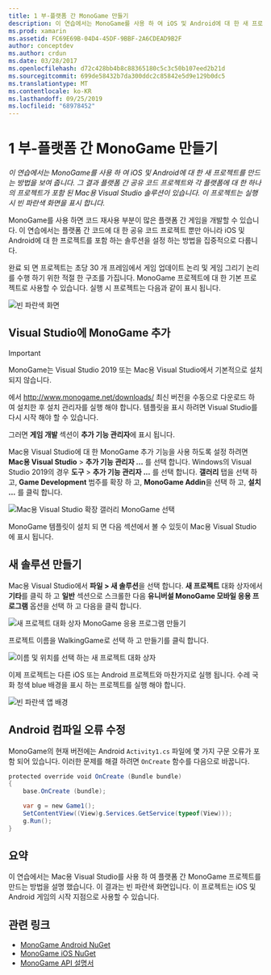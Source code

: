 ```yaml
---
title: 1 부-플랫폼 간 MonoGame 만들기
description: 이 연습에서는 MonoGame를 사용 하 여 iOS 및 Android에 대 한 새 프로젝트를 만드는 방법을 보여 줍니다. 그 결과 플랫폼 간 공유 코드 프로젝트와 각 플랫폼에 대 한 하나의 프로젝트가 포함 된 Mac용 Visual Studio 솔루션이 있습니다. 이 프로젝트는 실행 시 빈 파란색 화면을 표시 합니다.
ms.prod: xamarin
ms.assetid: FC69E69B-04D4-45DF-9BBF-2A6CDEAD9B2F
author: conceptdev
ms.author: crdun
ms.date: 03/28/2017
ms.openlocfilehash: d72c428bb4b8c88365180c5c3c50b107eed2b21d
ms.sourcegitcommit: 699de58432b7da300ddc2c85842e5d9e129b0dc5
ms.translationtype: MT
ms.contentlocale: ko-KR
ms.lasthandoff: 09/25/2019
ms.locfileid: "68978452"
---
```

# <a name="part-1--creating-a-cross-platform-monogame"></a>1 부-플랫폼 간 MonoGame 만들기

_이 연습에서는 MonoGame를 사용 하 여 iOS 및 Android에 대 한 새 프로젝트를 만드는 방법을 보여 줍니다. 그 결과 플랫폼 간 공유 코드 프로젝트와 각 플랫폼에 대 한 하나의 프로젝트가 포함 된 Mac용 Visual Studio 솔루션이 있습니다. 이 프로젝트는 실행 시 빈 파란색 화면을 표시 합니다._

MonoGame를 사용 하면 코드 재사용 부분이 많은 플랫폼 간 게임을 개발할 수 있습니다. 이 연습에서는 플랫폼 간 코드에 대 한 공유 코드 프로젝트 뿐만 아니라 iOS 및 Android에 대 한 프로젝트를 포함 하는 솔루션을 설정 하는 방법을 집중적으로 다룹니다.

완료 되 면 프로젝트는 초당 30 개 프레임에서 게임 업데이트 논리 및 게임 그리기 논리를 수행 하기 위한 적절 한 구조를 가집니다. MonoGame 프로젝트에 대 한 기본 프로젝트로 사용할 수 있습니다. 실행 시 프로젝트는 다음과 같이 표시 됩니다.

![빈 파란색 화면](part1-images/image1.png)

## <a name="adding-monogame-to-visual-studio"></a>Visual Studio에 MonoGame 추가

> [!IMPORTANT]
> MonoGame는 Visual Studio 2019 또는 Mac용 Visual Studio에서 기본적으로 설치 되지 않습니다.
>
> 에서 http://www.monogame.net/downloads/ 최신 버전을 수동으로 다운로드 하 여 설치한 후 설치 관리자를 실행 해야 합니다. 템플릿을 표시 하려면 Visual Studio를 다시 시작 해야 할 수 있습니다.
>
> 그러면 **게임 개발** 섹션이 **추가 기능 관리자**에 표시 됩니다.

Mac용 Visual Studio에 대 한 MonoGame 추가 기능을 사용 하도록 설정 하려면 **Mac용 Visual Studio** > **추가 기능 관리자 ...** 를 선택 합니다. Windows의 Visual Studio 2019의 경우 **도구** > **추가 기능 관리자 ...** 를 선택 합니다. **갤러리** 탭을 선택 하 고, **Game Development** 범주를 확장 하 고, **MonoGame Addin**을 선택 하 고, **설치 ...** 를 클릭 합니다.

![Mac용 Visual Studio 확장 갤러리 MonoGame 선택](part1-images/image2.png)

MonoGame 템플릿이 설치 되 면 다음 섹션에서 볼 수 있듯이 Mac용 Visual Studio에 표시 됩니다.

## <a name="creating-a-new-solution"></a>새 솔루션 만들기

Mac용 Visual Studio에서 **파일 > 새 솔루션**을 선택 합니다. **새 프로젝트** 대화 상자에서 **기타**를 클릭 하 고 **일반** 섹션으로 스크롤한 다음 **유니버설 MonoGame 모바일 응용 프로그램** 옵션을 선택 하 고 다음을 클릭 합니다.

![새 프로젝트 대화 상자 MonoGame 응용 프로그램 만들기](part1-images/image3.png)

프로젝트 이름을 WalkingGame로 선택 하 고 만들기를 클릭 합니다.

![이름 및 위치를 선택 하는 새 프로젝트 대화 상자](part1-images/image4.png)

이제 프로젝트는 다른 iOS 또는 Android 프로젝트와 마찬가지로 실행 됩니다. 수레 국화 청색 blue 배경을 표시 하는 프로젝트를 실행 해야 합니다.

![빈 파란색 앱 배경](part1-images/image5.png)

## <a name="fixing-android-compile-errors"></a>Android 컴파일 오류 수정

MonoGame의 현재 버전에는 Android `Activity1.cs` 파일에 몇 가지 구문 오류가 포함 되어 있습니다. 이러한 문제를 해결 하려면 `OnCreate` 함수를 다음으로 바꿉니다.

```csharp
protected override void OnCreate (Bundle bundle)
{
    base.OnCreate (bundle);

    var g = new Game1();
    SetContentView((View)g.Services.GetService(typeof(View)));
    g.Run();
}
```

## <a name="summary"></a>요약

이 연습에서는 Mac용 Visual Studio를 사용 하 여 플랫폼 간 MonoGame 프로젝트를 만드는 방법을 설명 했습니다. 이 결과는 빈 파란색 화면입니다. 이 프로젝트는 iOS 및 Android 게임의 시작 지점으로 사용할 수 있습니다.

## <a name="related-links"></a>관련 링크

- [MonoGame Android NuGet](https://www.nuget.org/packages/MonoGame.Framework.Android/)
- [MonoGame iOS NuGet](https://www.nuget.org/packages/MonoGame.Framework.iOS/)
- [MonoGame API 설명서](http://www.monogame.net/documentation/?page=main)
